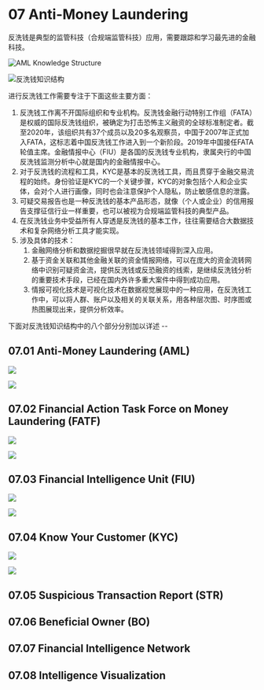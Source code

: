 # 07 Anti-Money Laundering

反洗钱是典型的监管科技（合规端监管科技）应用，需要跟踪和学习最先进的金融科技。

![AML Knowledge Structure](.gitbook/assets/image%20%284%29.png)

![&#x53CD;&#x6D17;&#x94B1;&#x77E5;&#x8BC6;&#x7ED3;&#x6784;](.gitbook/assets/image%20%283%29.png)

进行反洗钱工作需要专注于下面这些主要方面：

1. 反洗钱工作离不开国际组织和专业机构。反洗钱金融行动特别工作组（FATA）是权威的国际反洗钱组织，被确定为打击恐怖主义融资的全球标准制定者。截至2020年，该组织共有37个成员以及20多名观察员，中国于2007年正式加入FATA，这标志着中国反洗钱工作进入到一个新阶段。2019年中国接任FATA轮值主席。金融情报中心（FIU）是各国的反洗钱专业机构，隶属央行的中国反洗钱监测分析中心就是国内的金融情报中心。
2. 对于反洗钱的流程和工具，KYC是基本的反洗钱工具，而且贯穿于金融交易流程的始终。身份验证是KYC的一个关键步骤，KYC的对象包括个人和企业实体，会对个人进行画像，同时也会注意保护个人隐私，防止敏感信息的泄露。
3. 可疑交易报告也是一种反洗钱的基本产品形态，就像（个人或企业）的信用报告支撑征信行业一样重要，也可以被视为合规端监管科技的典型产品。
4. 在反洗钱业务中受益所有人穿透是反洗钱的基本工作，往往需要结合大数据技术和复杂网络分析工具才能实现。
5. 涉及具体的技术：
   1. 金融网络分析和数据挖掘很早就在反洗钱领域得到深入应用。
   2. 基于资金关联和其他金融关联的资金情报网络，可以在庞大的资金流转网络中识别可疑资金流，提供反洗钱或反恐融资的线索，是继续反洗钱分析的重要技术手段，已经在国内外许多重大案件中得到成功应用。
   3. 情报可视化技术是可视化技术在数据视觉展现中的一种应用，在反洗钱工作中，可以将人群、账户以及相关的关联关系，用各种层次图、时序图或热图展现出来，提供分析效率。

下面对反洗钱知识结构中的八个部分分别加以详述 --

## 07.01 Anti-Money Laundering \(AML\)

![](.gitbook/assets/image%20%289%29.png)

![](.gitbook/assets/image%20%2810%29.png)

## 07.02 Financial Action Task Force on Money Laundering \(FATF\)

![](.gitbook/assets/image%20%288%29.png)

![](.gitbook/assets/image%20%287%29.png)

## 07.03 Financial Intelligence Unit \(FIU\)

![](.gitbook/assets/image%20%2814%29.png)

![](.gitbook/assets/image%20%2811%29.png)



## 07.04 Know Your Customer \(KYC\)

![](.gitbook/assets/image%20%2813%29.png)

![](.gitbook/assets/image%20%2812%29.png)

## 07.05 Suspicious Transaction Report \(STR\)

## 07.06 Beneficial Owner \(BO\)

## 07.07 Financial Intelligence Network

## 07.08 Intelligence Visualization



